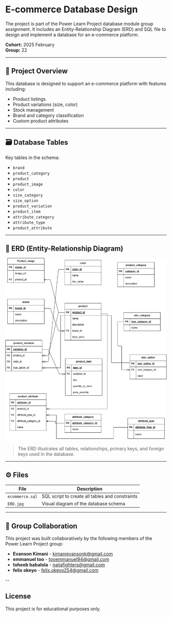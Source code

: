 # E-commerce Database Design

The project is part of the Power Learn Project database module group assignment. It includes an Entity-Relationship Diagram (ERD) and SQL file to design and implement a database for an e-commerce platform.

**Cohort:** 2025 February  
**Group:** 22

---

## 📌 Project Overview

This database is designed to support an e-commerce platform with features including:
- Product listings
- Product variations (size, color)
- Stock management
- Brand and category classification
- Custom product attributes

---

## 🗃️ Database Tables

Key tables in the schema:
- `brand`
- `product_category`
- `product`
- `product_image`
- `color`
- `size_category`
- `size_option`
- `product_variation`
- `product_item`
- `attribute_category`
- `attribute_type`
- `product_attribute`

---

## 🧩 ERD (Entity-Relationship Diagram)

![E-commerce ERD](./ERD.jpg)  
> The ERD illustrates all tables, relationships, primary keys, and foreign keys used in the database.

---


## ⚙️ Files

| File | Description |
|------|-------------|
| `ecommerce.sql` | SQL script to create all tables and constraints |
| `ERD.jpg` | Visual diagram of the database schema |

---

## 🤝 Group Collaboration

This project was built collaboratively by the following members of the Power Learn Project group:

- **Evanson Kimani** - kimanievansonk@gmail.com
- **emmanuel	too** -	tooemmanuel94@gmail.com
- **toheeb	babalola** - naijafighters@gmail.com
- **felix	okeyo**	- felix.okeyo254@gmail.com

--

## License

This project is for educational purposes only.

